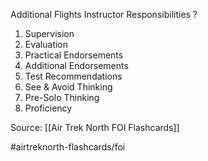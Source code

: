 Additional Flights Instructor Responsibilities
?
1. Supervision
2. Evaluation
3. Practical Endorsements
4. Additional Endorsements
5. Test Recommendations
6. See & Avoid Thinking
7. Pre-Solo Thinking
8. Proficiency
<!--SR:!2022-10-03,1,170-->

Source: [[Air Trek North FOI Flashcards]]

#airtreknorth-flashcards/foi